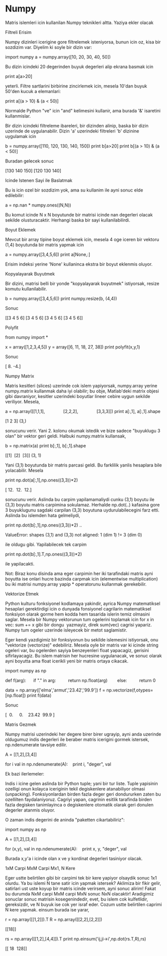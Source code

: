 # Numpy

Matris islemleri icin kullanilan Numpy teknikleri altta. Yaziya ekler olacak

Filtreli Erisim

Numpy dizinleri icerigine gore filtrelemek isteniyorsa, bunun icin oz, kisa bir sozdizim var. Diyelim ki soyle bir dizin var:

import numpy
a = numpy.array([10, 20, 30, 40, 50])

Bu dizin icindeki 20 degerinden buyuk degerleri alip ekrana basmak icin

print a[a>20]

yeterli. Filtre sartlarini birbirine zincirlemek icin, mesela 10'dan buyuk 50'den kucuk a elemanlari:

print a[(a > 10) & (a < 50)]

Normalde Python "ve" icin "and" kelimesini kullanir, ama burada '&' isaretini kullanmislar.

Bir dizin icindeki filtreleme ibareleri, bir dizinden alinip, baska bir dizin uzerinde de uygulanabilir. Dizin 'a' uzerindeki filtreleri 'b' dizinine uygulamak icin

b = numpy.array([110, 120, 130, 140, 150])
print b[a>20]
print b[(a > 10) & (a < 50)]

Buradan gelecek sonuc

[130 140 150]
[120 130 140]

Icinde Istenen Sayi ile Baslatmak

Bu is icin ozel bir sozdizim yok, ama su kullanim ile ayni sonuc elde edilebilir:

a = np.nan * numpy.ones((N,N))

Bu komut icinde N x N boyutunde bir matrisi icinde nan degerleri olacak sekilde olusturacaktir. Herhangi baska bir sayi kullanilabilirdi.

Boyut Eklemek

Mevcut bir array tipine boyut eklemek icin, mesela 4 oge iceren bir vektoru (1,4) boyutunda bir matris yapmak icin

a = numpy.array([3,4,5,6])
print a[None,:]

Erisim indeksi yerine 'None' kullaninca ekstra bir boyut eklenmis oluyor.

Kopyalayarak Buyutmek

Bir dizini, matrisi belli bir yonde "kopyalayarak buyutmek" istiyorsak, resize komutu kullanilabilir.

b = numpy.array([3,4,5,6])
print numpy.resize(b, (4,4))

Sonuc

[[3 4 5 6]
[3 4 5 6]
[3 4 5 6]
[3 4 5 6]]

Polyfit

from numpy import *

x = array([1,2,3,4,5])
y = array([6, 11, 18, 27, 38])
print polyfit(x,y,1)

Sonuc

[ 8. -4.]

Numpy Matrix

Matris kesitleri (slices) uzerinde cok islem yapiyorsak, numpy.array yerine numpy.matrix kullanmak daha iyi olabilir; bu obje, Matlab'deki matrix objesi gibi davraniyor, kesitler uzerindeki boyutlar lineer cebire uygun sekilde veriliyor. Mesela,

a = np.array([[1,1,1],
              [2,2,2],
              [3,3,3]])
print a[:,1], a[:,1].shape

[1 2 3] (3,)

sonucunu verir. Yani 2. kolonu okumak istedik ve bize sadece "buyuklugu 3 olan" bir vektor geri geldi. Halbuki numpy.matrix kullansak,

b = np.matrix(a)
print b[:,1], b[:,1].shape

[[1]
 [2]
 [3]] (3, 1)

Yani (3,1) boyutunda bir matris parcasi geldi. Bu farklilik yanlis hesaplara bile yolacabilir. Mesela

print np.dot(a[:,1],np.ones((3,3))*2)

[ 12.  12.  12.]

sonucunu verir. Aslinda bu carpim yapilamamaliydi cunku (3,1) boyutu ile (3,3) boyutu matris carpimina sokulamaz. Herhalde np.dot(..) kafasina gore 3 buyuklugunu sagdaki carpilan (3,3) boyutuna uydurulabilecegini farz etti. Aslinda bu islemden hata gelmeliydi,

print np.dot(b[:,1],np.ones((3,3))*2)
..

ValueError: shapes (3,1) and (3,3) not aligned: 1 (dim 1) != 3 (dim 0)

ile oldugu gibi. Yapilabilecek tek carpim 

print np.dot(b[:,1].T,np.ones((3,3))*2)

ile yapilacakti.

Not: Biraz konu disinda ama eger carpimin her iki tarafindaki matris ayni boyutta ise onlari hucre bazinda carpmak icin (elementwise multiplication) bu iki matrisi numpy.array yapip * operatorunu kullanmak gerekebilir.

Vektorize Etmek

Python kulturu fonksiyonel kodlamaya yakindir, ayrica Numpy matematiksel hesaplari gerektirdigi icin o dunyada fonsiyonel cagrilarin matematiksel fonksiyon olarak gorme hem kodda hem tasarida islerin temiz olmasini saglar. Mesela bir Numpy vektorunun tum ogelerini toplamak icin for x in vec: sum += x gibi bir dongu  yazmayiz, direk sum(vec) cagrisi yapariz. Numpy tum ogeler uzerinde isleyecek bir metot saglamistir.

Eger kendi yazdigimiz bir fonksiyonun bu sekilde islemesini istiyorsak, onu "vektorize (vectorize)" edebiliriz. Mesela oyle bir matris var ki icinde string ogeleri var, bu ogelerden sayiya benzeyenleri float yapacagiz, gerisini sifirlayacagiz. Bu islem matrisin her hucresine uygulanacak, ve sonuc olarak ayni boyutta ama float icerikli yeni bir matris ortaya cikacak.

import numpy as np

def f(arg): 
    if "." in arg: 
        return np.float(arg)   
    else: 
        return 0

data = np.array(['elma','armut','23.42','99.9'])
f = np.vectorize(f,otypes=[np.float])
print f(data)

Sonuc

[  0.     0.    23.42  99.9 ]

Matris Gezmek

Numpy matrisi uzerindeki her degere birer birer ugrayip, ayni anda uzerinde oldugumuz indis degerleri ile beraber matris icerigini gormek istersek, np.ndenumerate tavsiye edilir.

A = [[1,2],[3,4]]

for i val in np.ndenumerate(A):
   print i, "deger", val

Ek bazi ilerlemeler:

Indis i icine gelen aslinda bir Python tuple; yani bir tur liste. Tuple yapisinin ozelligi onun kolayca iceriginin tekil degiskenlere atanabiliyor olmasi (unpacking). Fonksiyonlardan birden fazla deger geri dondururken zaten bu ozellilten faydalaniyoruz. Cagriyi yapan, cagrinin esitlik tarafinda birden fazla degisken tanimlayinca o degiskenlere otomatik olarak geri donulen degerler atanmis oluyor.

O zaman indis degerini de aninda "paketten cikartabiliriz":

import numpy as np

A = [[1,2],[3,4]]

for (x,y), val in np.ndenumerate(A):
   print x, y, "deger", val

Burada x,y'a i icinde olan x ve y kordinat degerleri tasiniyor olacak.

1xM Carpi MxM Carpi Mx1, N Kere

Eger ustte belirtilen gibi bir carpimi tek bir kere yapiyor olsaydik sonuc 1x1 olurdu. Ya bu islemi N tane satir icin yapmak istersek? Aklimiza bir fikir gelir, satirlari ust uste koyup bir matris icinde verirsem, ayni sonuc alirim! Fakat bu durumda NxM carpi MxM carpi MxN sonuc NxN olacaktir! Aradigimiz sonuclar sonuc matrisin kosegenindedir, evet, bu islem cok kulfetlidir, gereksizdir, ve N buyuk ise cok yer israf eder. Cozum ustte belirtilen caprimi N kere yapmak. einsum burada ise yarar,

r = np.array([[1,2]]).T
R = np.array([[2,2],[2,2]])

[[18]]

rs = np.array([[1,2],[4,4]]).T
print np.einsum('ij,ji->i',np.dot(rs.T,R),rs)

[[ 18  128]]








